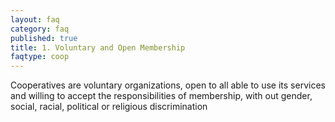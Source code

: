 ```yaml
---
layout: faq
category: faq
published: true
title: 1. Voluntary and Open Membership
faqtype: coop
---
```

Cooperatives are voluntary organizations, open to all able to use its services and willing to accept the responsibilities of membership, with out gender, social, racial, political or religious discrimination
